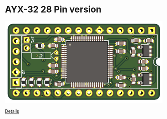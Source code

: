 AYX-32 28 Pin version
=====================


![AYX-32](ayx.png "AYX-32 28 Pin version")


[Details](http://forum.tslabs.info/viewtopic.php?f=6&t=687)